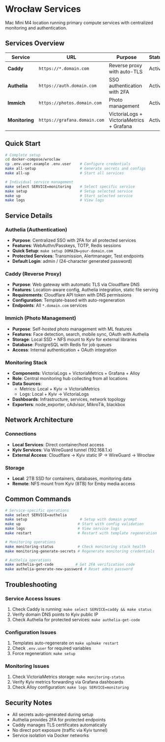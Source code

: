 # Wrocław Services

Mac Mini M4 location running primary compute services with centralized monitoring and authentication.

## Services Overview

| Service | URL | Purpose | Status |
|---------|-----|---------|--------|
| **Caddy** | `https://*.domain.com` | Reverse proxy with auto-TLS | Active |
| **Authelia** | `https://auth.domain.com` | SSO authentication with 2FA | Active |
| **Immich** | `https://photos.domain.com` | Photo management | Active |
| **Monitoring** | `https://grafana.domain.com` | VictoriaLogs + VictoriaMetrics + Grafana | Active |

## Quick Start

```bash
# Complete setup
cd docker-compose/wroclaw
cp .env.user.example .env.user    # Configure credentials
make all-setup                    # Generate secrets and configs
make all-up                       # Start all services

# Individual service management
make select SERVICE=monitoring    # Select specific service
make setup                        # Setup selected service
make up                           # Start selected service
make logs                         # View logs
```

## Service Details

### Authelia (Authentication)
- **Purpose**: Centralized SSO with 2FA for all protected services
- **Features**: WebAuthn/Passkeys, TOTP, Redis sessions
- **Quick Setup**: `make setup DOMAIN=your-domain.com`
- **Protected Services**: Transmission, Alertmanager, Test endpoints
- **Default Login**: admin / (24-character generated password)

### Caddy (Reverse Proxy)
- **Purpose**: Web gateway with automatic TLS via Cloudflare DNS
- **Features**: Location-aware config, Authelia integration, static file serving
- **Requirements**: Cloudflare API token with DNS permissions
- **Configuration**: Template-based with auto-regeneration
- **Endpoints**: All `*.domain.com` services

### Immich (Photo Management)
- **Purpose**: Self-hosted photo management with ML features
- **Features**: Face detection, search, mobile sync, OAuth with Authelia
- **Storage**: Local SSD + NFS mount to Kyiv for external libraries
- **Database**: PostgreSQL with Redis for job queues
- **Access**: Internal authentication + OAuth integration

### Monitoring Stack
- **Components**: VictoriaLogs + VictoriaMetrics + Grafana + Alloy
- **Role**: Central monitoring hub collecting from all locations
- **Data Sources**: 
  - Metrics: Local + Kyiv → VictoriaMetrics
  - Logs: Local + Kyiv → VictoriaLogs
- **Dashboards**: Infrastructure, services, network topology
- **Exporters**: node_exporter, cAdvisor, MikroTik, blackbox

## Network Architecture

### Connections
- **Local Services**: Direct container/host access
- **Kyiv Services**: Via WireGuard tunnel (192.168.1.x)
- **External Access**: Cloudflare → Kyiv static IP → WireGuard → Wrocław

### Storage
- **Local**: 2TB SSD for containers, databases, monitoring data
- **Remote**: NFS mount from Kyiv (8TB) for Emby media access

## Common Commands

```bash
# Service-specific operations
make select SERVICE=authelia
make setup                        # Setup with domain prompt
make up                          # Start with config validation
make logs                        # View service logs
make restart                     # Restart with template regeneration

# Monitoring operations
make monitoring-status           # Check monitoring stack health
make monitoring-generate-secrets # Regenerate monitoring credentials

# Authelia operations  
make authelia-get-code          # Get 2FA verification code
make authelia-generate-new-password # Reset admin password
```

## Troubleshooting

### Service Access Issues
1. Check Caddy is running: `make select SERVICE=caddy && make status`
2. Verify domain DNS points to Kyiv public IP
3. Check Authelia for protected services: `make authelia-get-code`

### Configuration Issues
1. Templates auto-regenerate on `make up`/`make restart`
2. Check `.env.user` for required variables
3. Force regeneration: `make setup`

### Monitoring Issues
1. Check VictoriaMetrics storage: `make monitoring-status`
2. Verify Kyiv metrics forwarding via Grafana dashboards
3. Check Alloy configuration: `make logs SERVICE=monitoring`

## Security Notes

- All secrets auto-generated during setup
- Authelia provides 2FA for protected endpoints
- Caddy manages TLS certificates automatically
- No direct port exposure (traffic via Kyiv tunnel)
- Service isolation via Docker networks